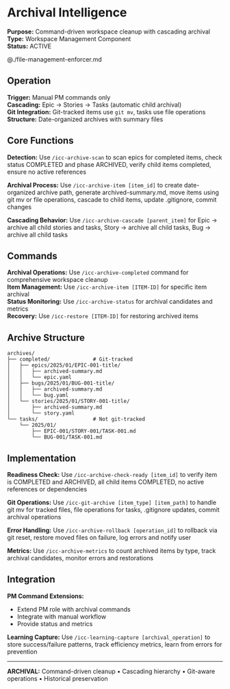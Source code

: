 # Archival Intelligence

**Purpose:** Command-driven workspace cleanup with cascading archival  
**Type:** Workspace Management Component  
**Status:** ACTIVE

@./file-management-enforcer.md

## Operation

**Trigger:** Manual PM commands only  
**Cascading:** Epic → Stories → Tasks (automatic child archival)  
**Git Integration:** Git-tracked items use `git mv`, tasks use file operations  
**Structure:** Date-organized archives with summary files  

## Core Functions

**Detection:** Use `/icc-archive-scan` to scan epics for completed items, check status COMPLETED and phase ARCHIVED, verify child items completed, ensure no active references

**Archival Process:** Use `/icc-archive-item [item_id]` to create date-organized archive path, generate archived-summary.md, move items using git mv or file operations, cascade to child items, update .gitignore, commit changes

**Cascading Behavior:** Use `/icc-archive-cascade [parent_item]` for Epic → archive all child stories and tasks, Story → archive all child tasks, Bug → archive all child tasks

## Commands

**Archival Operations:** Use `/icc-archive-completed` command for comprehensive workspace cleanup  
**Item Management:** Use `/icc-archive-item [ITEM-ID]` for specific item archival  
**Status Monitoring:** Use `/icc-archive-status` for archival candidates and metrics  
**Recovery:** Use `/icc-restore [ITEM-ID]` for restoring archived items

## Archive Structure

```
archives/
├── completed/              # Git-tracked
│   ├── epics/2025/01/EPIC-001-title/
│   │   ├── archived-summary.md
│   │   └── epic.yaml
│   ├── bugs/2025/01/BUG-001-title/
│   │   ├── archived-summary.md
│   │   └── bug.yaml
│   └── stories/2025/01/STORY-001-title/
│       ├── archived-summary.md
│       └── story.yaml
└── tasks/                  # Not git-tracked
    └── 2025/01/
        ├── EPIC-001/STORY-001/TASK-001.md
        └── BUG-001/TASK-001.md
```

## Implementation

**Readiness Check:** Use `/icc-archive-check-ready [item_id]` to verify item is COMPLETED and ARCHIVED, all child items COMPLETED, no active references or dependencies

**Git Operations:** Use `/icc-git-archive [item_type] [item_path]` to handle git mv for tracked files, file operations for tasks, .gitignore updates, commit archival operations

**Error Handling:** Use `/icc-archive-rollback [operation_id]` to rollback via git reset, restore moved files on failure, log errors and notify user

**Metrics:** Use `/icc-archive-metrics` to count archived items by type, track archival candidates, monitor errors and restorations

## Integration

**PM Command Extensions:**
- Extend PM role with archival commands
- Integrate with manual workflow
- Provide status and metrics

**Learning Capture:** Use `/icc-learning-capture [archival_operation]` to store success/failure patterns, track efficiency metrics, learn from errors for prevention

---
**ARCHIVAL:** Command-driven cleanup • Cascading hierarchy • Git-aware operations • Historical preservation